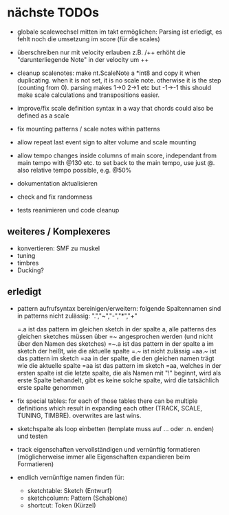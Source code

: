 # nächste TODOs

- globale scalewechsel mitten im takt ermöglichen:
  Parsing ist erledigt, es fehlt noch die umsetzung im score (für die scales)

- überschreiben nur mit velocity erlauben z.B. /++ erhöht die "darunterliegende Note" in der velocity um ++
    
- cleanup scalenotes: make nt.ScaleNote a *int8 and copy it when duplicating. when it is not set, it is no scale note. otherwise it
  is the step (counting from 0). parsing makes 1->0 2->1 etc but -1->-1 this should make scale calculations and transpositions easier.

- improve/fix scale definition syntax in a way that chords could also be defined as a scale
- fix mounting patterns / scale notes within patterns
- allow repeat last event sign to alter volume and scale mounting
- allow tempo changes inside columns of main score, independant from main tempo with @130 etc. to set back to the main tempo, use
  just @. also relative tempo possible, e.g. @50%

- dokumentation aktualisieren
- check and fix randomness
- tests reanimieren und code cleanup

## weiteres / Komplexeres

- konvertieren: SMF zu muskel
- tuning
- timbres
- Ducking?

## erledigt

- pattern aufrufsyntax bereinigen/erweitern:
  folgende Spaltennamen sind in patterns nicht zulässig: ".","~","-","*","+"
  
  =.a ist das pattern im gleichen sketch in der spalte a, alle patterns des gleichen sketches müssen über =~ angesprochen werden (und nicht über den Namen des sketches)
  =~.a ist das pattern in der spalte a im sketch der heißt, wie die aktuelle spalte
  =.~ ist nicht zulässig
  =aa.~ ist das pattern im sketch =aa in der spalte, die den gleichen namen trägt wie die aktuelle spalte
  =aa ist das pattern im sketch =aa, welches in der ersten spalte ist
  die letzte spalte, die als Namen mit "!" beginnt, wird als erste Spalte behandelt, gibt es keine solche spalte, wird die
  tatsächlich erste spalte genommen
- fix special tables: for each of those tables there can be multiple definitions which result in 
  expanding each other (TRACK, SCALE, TUNING, TIMBRE). overwrites are last wins.
- sketchspalte als loop einbetten (template muss auf ... oder .n. enden) und testen
- track eigenschaften vervollständigen und vernünftig formatieren (möglicherweise immer alle Eigenschaften expandieren beim Formatieren)
- endlich vernünftige namen finden für:
  - sketchtable:       Sketch    (Entwurf)
  - sketchcolumn:      Pattern   (Schablone)
  - shortcut:          Token     (Kürzel)
